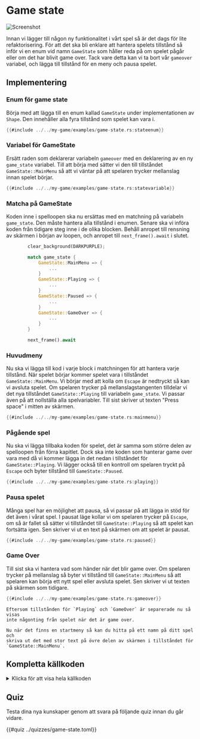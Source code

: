 # Game state

![Screenshot](images/game-state.gif#center)

Innan vi lägger till någon ny funktionalitet i vårt spel så är det dags för
lite refaktorisering. För att det ska bli enklare att hantera spelets
tillstånd så inför vi en enum vid namn `GameState` som håller reda på om
spelet pågår eller om det har blivit game over. Tack vare detta kan vi ta bort
vår `gameover` variabel, och lägga till tillstånd för en meny och pausa
spelet.

## Implementering

### Enum för game state

Börja med att lägga till en enum kallad `GameState` under implementationen av
`Shape`. Den innehåller alla fyra tillstånd som spelet kan vara i.

```rust
{{#include ../../my-game/examples/game-state.rs:stateenum}}
```

### Variabel för GameState
Ersätt raden som deklarerar variabeln `gameover` med en deklarering av en ny
`game_state` variabel. Till att börja med sätter vi den till tillståndet
`GameState::MainMenu` så att vi väntar på att spelaren trycker mellanslag
innan spelet börjar.

```rust
{{#include ../../my-game/examples/game-state.rs:statevariable}}
```

### Matcha på GameState

Koden inne i spelloopen ska nu ersättas med en matchning på variabeln
`game_state`. Den måste hantera alla tillstånd i enumen. Senare ska vi införa
koden från tidigare steg inne i de olika blocken. Behåll anropet till rensning
av skärmen i början av loopen, och anropet till `next_frame().await` i slutet.

```rust [hl,3-16]
        clear_background(DARKPURPLE);

        match game_state {
            GameState::MainMenu => {
                ...
            }
            GameState::Playing => {
                ...
            }
            GameState::Paused => {
                ...
            }
            GameState::GameOver => {
                ...
            }
        }

        next_frame().await
```

### Huvudmeny

Nu ska vi lägga till kod i varje block i matchningen för att hantera varje
tillstånd. När spelet börjar kommer spelet vara i tillståndet
`GameState::MainMenu`. Vi börjar med att kolla om `Escape` är nedtryckt så kan
vi avsluta spelet. Om spelaren trycker på mellanslagstangenten tilldelar vi
det nya tillståndet `GameState::Playing` till variabeln `game_state`. Vi
passar även på att nollställa alla spelvariabler. Till sist skriver ut texten
"Press space" i mitten av skärmen.

```rust
{{#include ../../my-game/examples/game-state.rs:mainmenu}}
```

### Pågående spel

Nu ska vi lägga tillbaka koden för spelet, det är samma som större delen av
spelloopen från förra kapitlet. Dock ska inte koden som hanterar game over vara
med då vi kommer lägga in det nedan i tillståndet för `GameState::Playing`. Vi
lägger också till en kontroll om spelaren tryckt på `Escape` och byter
tillstånd till `GameState::Paused`.

```rust [hl,1,24-26,65,108]
{{#include ../../my-game/examples/game-state.rs:playing}}
```

### Pausa spelet

Många spel har en möjlighet att pausa, så vi passar på att lägga in stöd för
det även i vårat spel. I pausat läge kollar vi om spelaren trycker på
`Escape`, om så är fallet så sätter vi tillståndet till `GameState::Playing`
så att spelet kan fortsätta igen. Sen skriver vi ut en text på skärmen om att
spelet är pausat.

```rust
{{#include ../../my-game/examples/game-state.rs:paused}}
```

### Game Over

Till sist ska vi hantera vad som händer när det blir game over. Om spelaren
trycker på mellanslag så byter vi tillstånd till `GameState::MainMenu` så att
spelaren kan börja ett nytt spel eller avsluta spelet. Sen skriver vi ut
texten på skärmen som tidigare.

```rust
{{#include ../../my-game/examples/game-state.rs:gameover}}
```

```admonish note title="Notera"
Eftersom tillstånden för `Playing` och `GameOver` är separerade nu så visas
inte någonting från spelet när det är game over.
```

```admonish tip title="Utmaning" class="challenge"
Nu när det finns en startmeny så kan du hitta på ett namn på ditt spel och
skriva ut det med stor text på övre delen av skärmen i tillståndet för
`GameState::MainMenu`.
```

<div class="noprint">

## Kompletta källkoden

<details>
  <summary>Klicka för att visa hela källkoden</summary>

```rust
{{#include ../../my-game/examples/game-state.rs:all}}
```
</details>
</div>

## Quiz

Testa dina nya kunskaper genom att svara på följande quiz innan du går vidare.

{{#quiz ../quizzes/game-state.toml}}
